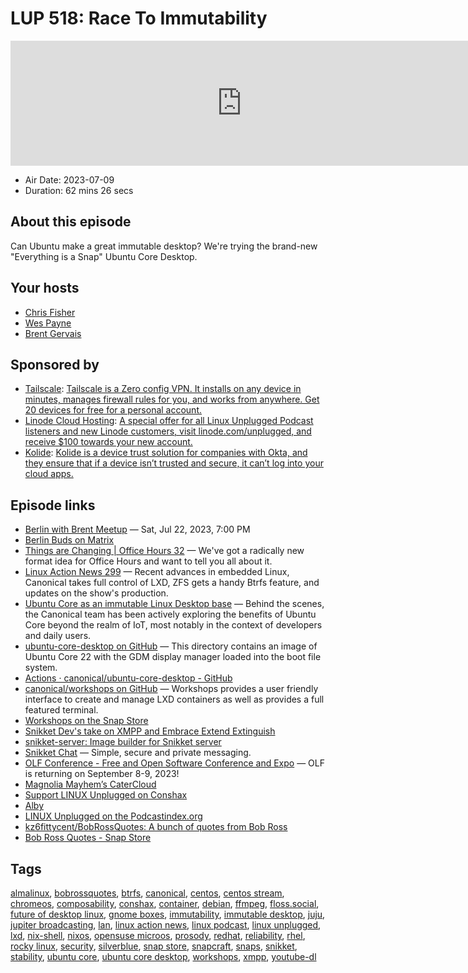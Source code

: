 # LUP 518: Race To Immutability

<iframe src="https://player.fireside.fm/v2/RUkczH-V+wHwhG34Z?theme=dark" width="740" height="200" frameborder="0" scrolling="no"></iframe>

* Air Date: 2023-07-09
* Duration: 62 mins 26 secs

## About this episode

Can Ubuntu make a great immutable desktop? We're trying the brand-new "Everything is a Snap" Ubuntu Core Desktop.

## Your hosts
* [Chris Fisher](https://linuxunplugged.com/hosts/chrislas)
* [Wes Payne](https://linuxunplugged.com/hosts/wes)
* [Brent Gervais](https://linuxunplugged.com/hosts/brent)

## Sponsored by

  * [Tailscale](http://tailscale.com/): [Tailscale is a Zero config VPN. It installs on any device in minutes, manages firewall rules for you, and works from anywhere. Get 20 devices for free for a personal account. ](http://tailscale.com/)
  * [Linode Cloud Hosting](https://linode.com/unplugged): [A special offer for all Linux Unplugged Podcast listeners and new Linode customers, visit linode.com/unplugged, and receive $100 towards your new account. ](https://linode.com/unplugged)
  * [Kolide](https://kolide.com/unplugged): [Kolide is a device trust solution for companies with Okta, and they ensure that if a device isn’t trusted and secure, it can’t log into your cloud apps.](https://kolide.com/unplugged)



## Episode links

  * [Berlin with Brent Meetup](https://www.meetup.com/jupiterbroadcasting/events/294559395/?isFirstPublish=true "Berlin with Brent Meetup") — Sat, Jul 22, 2023, 7:00 PM
  * [Berlin Buds on Matrix](https://matrix.to/#/%23berlin:jupiterbroadcasting.com "Berlin Buds on Matrix")
  * [Things are Changing | Office Hours 32](https://www.jupiterbroadcasting.com/show/office-hours/32/ "Things are Changing | Office Hours 32") — We've got a radically new format idea for Office Hours and want to tell you all about it.
  * [Linux Action News 299](https://linuxactionnews.com/299 "Linux Action News 299") — Recent advances in embedded Linux, Canonical takes full control of LXD, ZFS gets a handy Btrfs feature, and updates on the show's production.
  * [Ubuntu Core as an immutable Linux Desktop base](https://ubuntu.com/blog/ubuntu-core-an-immutable-linux-desktop "Ubuntu Core as an immutable Linux Desktop base") — Behind the scenes, the Canonical team has been actively exploring the benefits of Ubuntu Core beyond the realm of IoT, most notably in the context of developers and daily users.
  * [ubuntu-core-desktop on GitHub](https://github.com/canonical/ubuntu-core-desktop "ubuntu-core-desktop on GitHub") — This directory contains an image of Ubuntu Core 22 with the GDM display manager loaded into the boot file system.
  * [Actions · canonical/ubuntu-core-desktop - GitHub](https://github.com/canonical/ubuntu-core-desktop/actions/workflows/build-image.yaml "Actions · canonical/ubuntu-core-desktop - GitHub")
  * [canonical/workshops on GitHub](https://github.com/canonical/workshops "canonical/workshops on GitHub") — Workshops provides a user friendly interface to create and manage LXD containers as well as provides a full featured terminal.
  * [Workshops on the Snap Store](https://snapcraft.io/workshops "Workshops on the Snap Store")
  * [Snikket Dev's take on XMPP and Embrace Extend Extinguish](https://floss.social/@mattj/110595483224579575 "Snikket Dev's take on XMPP and Embrace Extend Extinguish")
  * [snikket-server: Image builder for Snikket server](https://github.com/snikket-im/snikket-server "snikket-server: Image builder for Snikket server")
  * [Snikket Chat](https://snikket.org/ "Snikket Chat") — Simple, secure and private messaging.
  * [OLF Conference - Free and Open Software Conference and Expo](https://olfconference.org/ "OLF Conference - Free and Open Software Conference and Expo") — OLF is returning on September 8-9, 2023!
  * [Magnolia Mayhem’s CaterCloud](https://catercloud.me/ "Magnolia Mayhem’s CaterCloud")
  * [Support LINUX Unplugged on Conshax](https://conshax.app/support/72d5e069-f907-5ee7-b0d7-45404f4f0aa5 "Support LINUX Unplugged on Conshax")
  * [Alby](https://getalby.com/ "Alby")
  * [LINUX Unplugged on the Podcastindex.org](https://podcastindex.org/podcast/575694 "LINUX Unplugged on the Podcastindex.org")
  * [kz6fittycent/BobRossQuotes: A bunch of quotes from Bob Ross](https://github.com/kz6fittycent/BobRossQuotes "kz6fittycent/BobRossQuotes: A bunch of quotes from Bob Ross")
  * [Bob Ross Quotes - Snap Store](https://snapcraft.io/bobrossquotes "Bob Ross Quotes - Snap Store")



## Tags

[almalinux](https://linuxunplugged.com/tags/almalinux), [bobrossquotes](https://linuxunplugged.com/tags/bobrossquotes), [btrfs](https://linuxunplugged.com/tags/btrfs), [canonical](https://linuxunplugged.com/tags/canonical), [centos](https://linuxunplugged.com/tags/centos), [centos stream](https://linuxunplugged.com/tags/centos%20stream), [chromeos](https://linuxunplugged.com/tags/chromeos), [composability](https://linuxunplugged.com/tags/composability), [conshax](https://linuxunplugged.com/tags/conshax), [container](https://linuxunplugged.com/tags/container), [debian](https://linuxunplugged.com/tags/debian), [ffmpeg](https://linuxunplugged.com/tags/ffmpeg), [floss.social](https://linuxunplugged.com/tags/floss.social), [future of desktop linux](https://linuxunplugged.com/tags/future%20of%20desktop%20linux), [gnome boxes](https://linuxunplugged.com/tags/gnome%20boxes), [immutability](https://linuxunplugged.com/tags/immutability), [immutable desktop](https://linuxunplugged.com/tags/immutable%20desktop), [juju](https://linuxunplugged.com/tags/juju), [jupiter broadcasting](https://linuxunplugged.com/tags/jupiter%20broadcasting), [lan](https://linuxunplugged.com/tags/lan), [linux action news](https://linuxunplugged.com/tags/linux%20action%20news), [linux podcast](https://linuxunplugged.com/tags/linux%20podcast), [linux unplugged](https://linuxunplugged.com/tags/linux%20unplugged), [lxd](https://linuxunplugged.com/tags/lxd), [nix-shell](https://linuxunplugged.com/tags/nix-shell), [nixos](https://linuxunplugged.com/tags/nixos), [opensuse microos](https://linuxunplugged.com/tags/opensuse%20microos), [prosody](https://linuxunplugged.com/tags/prosody), [redhat](https://linuxunplugged.com/tags/redhat), [reliability](https://linuxunplugged.com/tags/reliability), [rhel](https://linuxunplugged.com/tags/rhel), [rocky linux](https://linuxunplugged.com/tags/rocky%20linux), [security](https://linuxunplugged.com/tags/security), [silverblue](https://linuxunplugged.com/tags/silverblue), [snap store](https://linuxunplugged.com/tags/snap%20store), [snapcraft](https://linuxunplugged.com/tags/snapcraft), [snaps](https://linuxunplugged.com/tags/snaps), [snikket](https://linuxunplugged.com/tags/snikket), [stability](https://linuxunplugged.com/tags/stability), [ubuntu core](https://linuxunplugged.com/tags/ubuntu%20core), [ubuntu core desktop](https://linuxunplugged.com/tags/ubuntu%20core%20desktop), [workshops](https://linuxunplugged.com/tags/workshops), [xmpp](https://linuxunplugged.com/tags/xmpp), [youtube-dl](https://linuxunplugged.com/tags/youtube-dl)